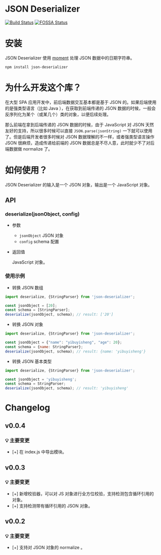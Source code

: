 # JSON Deserializer

[![Build Status](https://travis-ci.org/yibuyisheng/json-deserializer.svg?branch=master)](https://travis-ci.org/yibuyisheng/json-deserializer)
[![FOSSA Status](https://app.fossa.io/api/projects/git%2Bgithub.com%2Fyibuyisheng%2Fjson-deserializer.svg?type=shield)](https://app.fossa.io/projects/git%2Bgithub.com%2Fyibuyisheng%2Fjson-deserializer?ref=badge_shield)

# 安装

JSON Deserializer 使用 [moment](https://github.com/moment/moment) 处理 JSON 数据中的日期字符串。

```
npm install json-deserializer
```

# 为什么开发这个库？

在大型 SPA 应用开发中，前后端数据交互基本都是基于 JSON 的。如果后端使用的是强类型语言（比如 Java ），在获取到前端传递的 JSON 数据的时候，一般会反序列化为某个（或某几个）类的对象，以便后续处理。

那么前端在拿到后端传递的 JSON 数据的时候，由于 JavaScript 对 JSON 天然友好的支持，所以很多时候可以直接 `JSON.parse(jsonString)` 一下就可以使用了。但是后端开发者很多时候对 JSON 数据理解的不一样，或者强类型语言操作 JSON 很麻烦，造成传递给前端的 JSON 数据总是不尽人意，此时就少不了对后端数据做 normalize 了。

# 如何使用？

JSON Deserializer 的输入是一个 JSON 对象，输出是一个 JavaScript 对象。

## API

### deserialize(jsonObject, config)

* 参数

    - `jsonObject` JSON 对象
    - `config` schema 配置

* 返回值

    JavaScript 对象。

### 使用示例

* 转换 JSON 数组

```js
import deserialize, {StringParser} from 'json-deserializer';

const jsonObject = [20];
const schema = [StringParser];
deserialize(jsonObject, schema); // result: ['20']
```

* 转换 JSON 对象

```js
import deserialize, {StringParser} from 'json-deserializer';

const jsonObject = {"name": "yibuyisheng", "age": 20};
const schema = {name: StringParser};
deserialize(jsonObject, schema); // result: {name: 'yibuyisheng'}
```

* 转换 JSON 基本类型

```js
import deserialize, {StringParser} from 'json-deserializer';

const jsonObject = 'yibuyisheng';
const schema = StringParser;
deserialize(jsonObject, schema); // result: 'yibuyisheng'
```

# Changelog

## v0.0.4

### 💡 主要变更

* [+] 在 index.js 中导出模块。

## v0.0.3

### 💡 主要变更

* [+] 新增校验器，可以对 JS 对象进行全方位校验，支持检测包含循环引用的对象。
* [+] 支持检测带有循环引用的 JSON 对象。

## v0.0.2

### 💡 主要变更

* [+] 支持对 JSON 对象的 normalize 。
